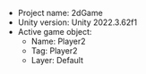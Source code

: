 <!-- UNITY CODE ASSIST INSTRUCTIONS START -->
- Project name: 2dGame
- Unity version: Unity 2022.3.62f1
- Active game object:
  - Name: Player2
  - Tag: Player2
  - Layer: Default
<!-- UNITY CODE ASSIST INSTRUCTIONS END -->